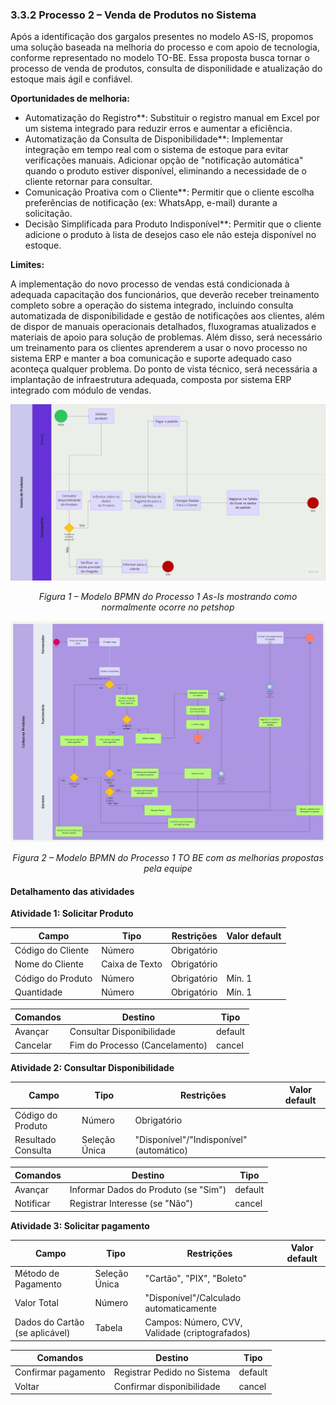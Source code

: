 ### 3.3.2 Processo 2 – Venda de Produtos no Sistema

Após a identificação dos gargalos presentes no modelo AS-IS, propomos uma solução baseada na melhoria do processo e com apoio de tecnologia, conforme representado no modelo TO-BE. Essa proposta busca tornar o processo de venda de produtos, consulta de disponilidade e atualização do estoque mais ágil e confiável.

**Oportunidades de melhoria:**

- Automatização do Registro**: Substituir o registro manual em Excel por um sistema integrado para reduzir erros e aumentar a eficiência.
- Automatização da Consulta de Disponibilidade**: Implementar integração em tempo real com o sistema de estoque para evitar verificações manuais. Adicionar opção de "notificação automática" quando o produto estiver disponível, eliminando a necessidade de o cliente retornar para consultar.
- Comunicação Proativa com o Cliente**: Permitir que o cliente escolha preferências de notificação (ex: WhatsApp, e-mail) durante a solicitação.
- Decisão Simplificada para Produto Indisponível**: Permitir que o cliente adicione o produto à lista de desejos caso ele não esteja disponível no estoque.

**Limites:**

A implementação do novo processo de vendas está condicionada à adequada capacitação dos funcionários, que deverão receber treinamento completo sobre a operação do sistema integrado, incluindo consulta automatizada de disponibilidade e gestão de notificações aos clientes, além de dispor de manuais operacionais detalhados, fluxogramas atualizados e materiais de apoio para solução de problemas.  Além disso, será necessário um treinamento para os clientes aprenderem a usar o novo processo no sistema ERP e manter a boa comunicação e suporte adequado caso aconteça qualquer problema.
Do ponto de vista técnico, será necessária a implantação de infraestrutura adequada, composta por sistema ERP integrado com módulo de vendas.

<p align="center">
  <img src="../images/as_is_venda.jpg" alt="Modelo AS IS BPMN do Processo 2" width="800"/>
</p>
<p align="center"><em>Figura 1 – Modelo BPMN do Processo 1 As-Is mostrando como normalmente ocorre no petshop</em></p>

<p align="center">
  <img src="../images/ToBe_Cadastro.jpg" alt="Modelo TO BE BPMN do Processo 2" width="800"/>
</p>
<p align="center"><em>Figura 2 – Modelo BPMN do Processo 1  TO BE com as melhorias propostas pela equipe</em></p>

#### Detalhamento das atividades

**Atividade 1: Solicitar Produto**

| **Campo**       | **Tipo**         | **Restrições** | **Valor default** |
| ---             | ---              | ---            | ---               |
| Código do Cliente | Número  |    Obrigatório            |                   |
| Nome do Cliente | Caixa de Texto  |    Obrigatório            |                  |
| Código do Produto | Número  |    Obrigatório            |   Mín. 1              |
| Quantidade | Número  |    Obrigatório            |   Mín. 1              |

| **Comandos**         |  **Destino**                   | **Tipo**          |
| ---                  | ---                            | ---               |
| Avançar | Consultar Disponibilidade  | default |
|  Cancelar      |   Fim do Processo (Cancelamento)       |     cancel              |

**Atividade 2: Consultar Disponibilidade**

| **Campo**       | **Tipo**         | **Restrições** | **Valor default** |
| ---             | ---              | ---            | ---               |
| Código do Produto | Número   | Obrigatório |                |
| Resultado Consulta   | Seleção Única   | "Disponível"/"Indisponível" (automático) |           |

| **Comandos**         |  **Destino**                   | **Tipo** |
| ---                  | ---                            | ---               |
| Avançar               | Informar Dados do Produto (se "Sim")              | default           |
| Notificar            | Registrar Interesse (se "Não")  |  cancel                 |

**Atividade 3: Solicitar pagamento**

| **Campo**       | **Tipo**         | **Restrições** | **Valor default** |
| ---             | ---              | ---            | ---               |
| Método de Pagamento | Seleção Única   | "Cartão", "PIX", "Boleto" |                |
| Valor Total   | Número   | "Disponível"/Calculado automaticamente |           |
| Dados do Cartão (se aplicável)   | Tabela   | Campos: Número, CVV, Validade (criptografados) |           |

| **Comandos**         |  **Destino**                   | **Tipo** |
| ---                  | ---                            | ---               |
| Confirmar pagamento     | Registrar Pedido no Sistema      | default           |
| Voltar            | Confirmar disponibilidade  |  cancel                 |



